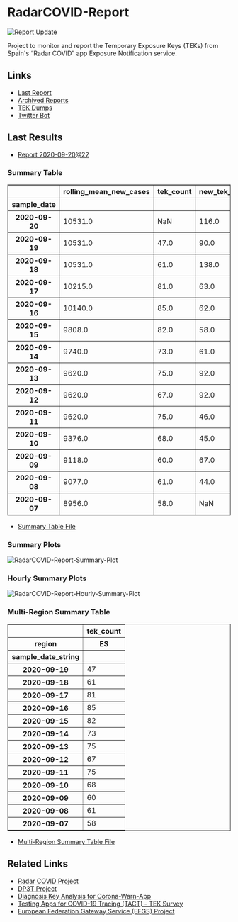# RadarCOVID-Report

[![Report Update](https://github.com/pvieito/RadarCOVID-Report/workflows/Report%20Update/badge.svg?event=schedule)](https://github.com/pvieito/RadarCOVID-Report/blob/master/RadarCOVID-Report.ipynb)

Project to monitor and report the Temporary Exposure Keys (TEKs) from Spain's “Radar COVID” app Exposure Notification service.

## Links

- [Last Report](https://github.com/pvieito/RadarCOVID-Report/blob/master/Notebooks/RadarCOVID-Report/Current/RadarCOVID-Report.ipynb) 
- [Archived Reports](https://github.com/pvieito/RadarCOVID-Report/tree/master/Notebooks/RadarCOVID-Report)
- [TEK Dumps](https://github.com/pvieito/RadarCOVID-Report/tree/master/Data/TEKs)
- [Twitter Bot](https://twitter.com/radarcovidstats)

## Last Results

- [Report 2020-09-20@22](https://github.com/pvieito/RadarCOVID-Report/blob/master/Notebooks/RadarCOVID-Report/Hourly/RadarCOVID-Report-2020-09-20@22.ipynb)

### Summary Table

<table border="1" class="dataframe">
  <thead>
    <tr style="text-align: right;">
      <th></th>
      <th>rolling_mean_new_cases</th>
      <th>tek_count</th>
      <th>new_tek_count</th>
      <th>new_tek_devices</th>
      <th>tek_count_per_new_case</th>
      <th>new_tek_count_per_new_case</th>
      <th>new_tek_devices_per_new_case</th>
      <th>new_tek_count_per_new_tek_device</th>
    </tr>
    <tr>
      <th>sample_date</th>
      <th></th>
      <th></th>
      <th></th>
      <th></th>
      <th></th>
      <th></th>
      <th></th>
      <th></th>
    </tr>
  </thead>
  <tbody>
    <tr>
      <th>2020-09-20</th>
      <td>10531.0</td>
      <td>NaN</td>
      <td>116.0</td>
      <td>45</td>
      <td>NaN</td>
      <td>0.011015</td>
      <td>0.004273</td>
      <td>2.577778</td>
    </tr>
    <tr>
      <th>2020-09-19</th>
      <td>10531.0</td>
      <td>47.0</td>
      <td>90.0</td>
      <td>39</td>
      <td>0.004463</td>
      <td>0.008546</td>
      <td>0.003703</td>
      <td>2.307692</td>
    </tr>
    <tr>
      <th>2020-09-18</th>
      <td>10531.0</td>
      <td>61.0</td>
      <td>138.0</td>
      <td>52</td>
      <td>0.005792</td>
      <td>0.013104</td>
      <td>0.004938</td>
      <td>2.653846</td>
    </tr>
    <tr>
      <th>2020-09-17</th>
      <td>10215.0</td>
      <td>81.0</td>
      <td>63.0</td>
      <td>29</td>
      <td>0.007930</td>
      <td>0.006167</td>
      <td>0.002839</td>
      <td>2.172414</td>
    </tr>
    <tr>
      <th>2020-09-16</th>
      <td>10140.0</td>
      <td>85.0</td>
      <td>62.0</td>
      <td>23</td>
      <td>0.008383</td>
      <td>0.006114</td>
      <td>0.002268</td>
      <td>2.695652</td>
    </tr>
    <tr>
      <th>2020-09-15</th>
      <td>9808.0</td>
      <td>82.0</td>
      <td>58.0</td>
      <td>23</td>
      <td>0.008361</td>
      <td>0.005914</td>
      <td>0.002345</td>
      <td>2.521739</td>
    </tr>
    <tr>
      <th>2020-09-14</th>
      <td>9740.0</td>
      <td>73.0</td>
      <td>61.0</td>
      <td>28</td>
      <td>0.007495</td>
      <td>0.006263</td>
      <td>0.002875</td>
      <td>2.178571</td>
    </tr>
    <tr>
      <th>2020-09-13</th>
      <td>9620.0</td>
      <td>75.0</td>
      <td>92.0</td>
      <td>32</td>
      <td>0.007796</td>
      <td>0.009563</td>
      <td>0.003326</td>
      <td>2.875000</td>
    </tr>
    <tr>
      <th>2020-09-12</th>
      <td>9620.0</td>
      <td>67.0</td>
      <td>92.0</td>
      <td>33</td>
      <td>0.006965</td>
      <td>0.009563</td>
      <td>0.003430</td>
      <td>2.787879</td>
    </tr>
    <tr>
      <th>2020-09-11</th>
      <td>9620.0</td>
      <td>75.0</td>
      <td>46.0</td>
      <td>19</td>
      <td>0.007796</td>
      <td>0.004782</td>
      <td>0.001975</td>
      <td>2.421053</td>
    </tr>
    <tr>
      <th>2020-09-10</th>
      <td>9376.0</td>
      <td>68.0</td>
      <td>45.0</td>
      <td>15</td>
      <td>0.007253</td>
      <td>0.004799</td>
      <td>0.001600</td>
      <td>3.000000</td>
    </tr>
    <tr>
      <th>2020-09-09</th>
      <td>9118.0</td>
      <td>60.0</td>
      <td>67.0</td>
      <td>21</td>
      <td>0.006580</td>
      <td>0.007348</td>
      <td>0.002303</td>
      <td>3.190476</td>
    </tr>
    <tr>
      <th>2020-09-08</th>
      <td>9077.0</td>
      <td>61.0</td>
      <td>44.0</td>
      <td>18</td>
      <td>0.006720</td>
      <td>0.004847</td>
      <td>0.001983</td>
      <td>2.444444</td>
    </tr>
    <tr>
      <th>2020-09-07</th>
      <td>8956.0</td>
      <td>58.0</td>
      <td>NaN</td>
      <td>22</td>
      <td>0.006476</td>
      <td>NaN</td>
      <td>0.002456</td>
      <td>NaN</td>
    </tr>
  </tbody>
</table>

- [Summary Table File](https://github.com/pvieito/RadarCOVID-Report/blob/master/Data/Resources/Current/RadarCOVID-Report-Summary-Table.csv)

### Summary Plots

![RadarCOVID-Report-Summary-Plot](https://github.com/pvieito/RadarCOVID-Report/raw/master/Data/Resources/Current/RadarCOVID-Report-Summary-Plots.png)

### Hourly Summary Plots

![RadarCOVID-Report-Hourly-Summary-Plot](https://github.com/pvieito/RadarCOVID-Report/raw/master/Data/Resources/Current/RadarCOVID-Report-Hourly-Summary-Plots.png)

### Multi-Region Summary Table

<table border="1" class="dataframe">
  <thead>
    <tr>
      <th></th>
      <th>tek_count</th>
    </tr>
    <tr>
      <th>region</th>
      <th>ES</th>
    </tr>
    <tr>
      <th>sample_date_string</th>
      <th></th>
    </tr>
  </thead>
  <tbody>
    <tr>
      <th>2020-09-19</th>
      <td>47</td>
    </tr>
    <tr>
      <th>2020-09-18</th>
      <td>61</td>
    </tr>
    <tr>
      <th>2020-09-17</th>
      <td>81</td>
    </tr>
    <tr>
      <th>2020-09-16</th>
      <td>85</td>
    </tr>
    <tr>
      <th>2020-09-15</th>
      <td>82</td>
    </tr>
    <tr>
      <th>2020-09-14</th>
      <td>73</td>
    </tr>
    <tr>
      <th>2020-09-13</th>
      <td>75</td>
    </tr>
    <tr>
      <th>2020-09-12</th>
      <td>67</td>
    </tr>
    <tr>
      <th>2020-09-11</th>
      <td>75</td>
    </tr>
    <tr>
      <th>2020-09-10</th>
      <td>68</td>
    </tr>
    <tr>
      <th>2020-09-09</th>
      <td>60</td>
    </tr>
    <tr>
      <th>2020-09-08</th>
      <td>61</td>
    </tr>
    <tr>
      <th>2020-09-07</th>
      <td>58</td>
    </tr>
  </tbody>
</table>

- [Multi-Region Summary Table File](https://github.com/pvieito/RadarCOVID-Report/blob/master/Data/Resources/Current/RadarCOVID-Report-Multi-Region-Summary-Table.csv)

## Related Links

- [Radar COVID Project](https://github.com/RadarCOVID)
- [DP3T Project](https://github.com/DP-3T)
- [Diagnosis Key Analysis for Corona-Warn-App](https://github.com/micb25/dka/blob/master/README.en.md)
- [Testing Apps for COVID-19 Tracing (TACT) - TEK Survey](https://down.dsg.cs.tcd.ie/tact/tek-counts/)
- [European Federation Gateway Service (EFGS) Project](https://github.com/eu-federation-gateway-service/efgs-federation-gateway)